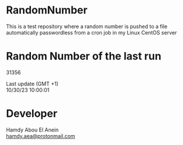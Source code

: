 # RandomNumber    
This is a test repository where a random number is pushed to a file automatically passwordless from a cron job in my Linux CentOS server    
# Random Number of the last run   
31356
      
Last update (GMT +1)    
10/30/23 10:00:01
# Developer    
Hamdy Abou El Anein   
hamdy.aea@protonmail.com
